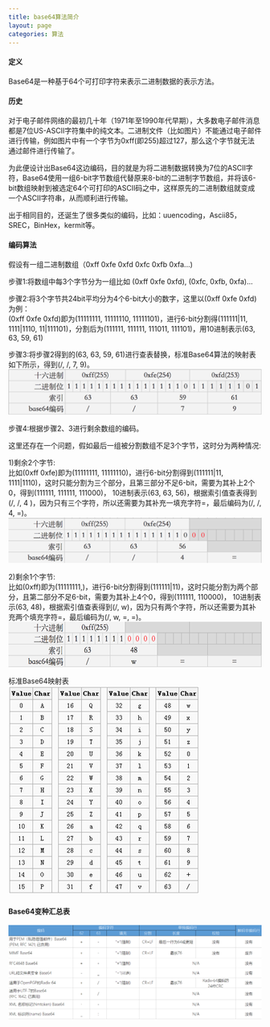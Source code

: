 ```yaml
---
title: base64算法简介
layout: page
categories: 算法
---
```


#### 定义
Base64是一种基于64个可打印字符来表示二进制数据的表示方法。

#### 历史
对于电子邮件网络的最初几十年（1971年至1990年代早期），大多数电子邮件消息都是7位US-ASCII字符集中的纯文本。二进制文件（比如图片）不能通过电子邮件进行传输，例如图片中有一个字节为0xff(即255)超过127，那么这个字节就无法通过邮件进行传输了。<br/>

为此便设计出Base64这边编码，目的就是为将二进制数据转换为7位的ASCII字符，Base64使用一组6-bit字节数组代替原来8-bit的二进制字节数组，并将该6-bit数组映射到被选定64个可打印的ASCII码之中，这样原先的二进制数组就变成一个ASCII字符串，从而顺利进行传输。<br/>

出于相同目的，还诞生了很多类似的编码，比如：uuencoding，Ascii85，SREC，BinHex，kermit等。<br/>

#### 编码算法
假设有一组二进制数组（0xff 0xfe 0xfd 0xfc 0xfb 0xfa...)<br/>

步骤1:将数组中每3个字节分为一组比如 (0xff 0xfe 0xfd), (0xfc, 0xfb, 0xfa)...<br/>

步骤2:将3个字节共24bit平均分为4个6-bit大小的数字，这里以(0xff 0xfe 0xfd)为例：<br/>
(0xff 0xfe 0xfd)即为(11111111, 11111110, 11111101)，进行6-bit分割得(111111|11, 1111|1110, 11|111101)，分割后为(111111, 111111, 111011, 111101)，用10进制表示(63, 63, 59, 61)<br/>

步骤3:将步骤2得到的(63, 63, 59, 61)进行查表替换，标准Base64算法的映射表如下所示，得到(/, /, 7, 9)。<br/>
<img src="/assets/dist/img/base64_encode_1.png" width="520px" height="90px">

步骤4:根据步骤2、3进行剩余数组的编码。

这里还存在一个问题，假如最后一组被分割数组不足3个字节，这时分为两种情况:<br/>

1)剩余2个字节:<br/>
比如(0xff 0xfe)即为(11111111, 11111110)，进行6-bit分割得到(111111|11, 1111|1110)，这时只能分割为三个部分，且第三部分不足6-bit，需要为其补上2个0，得到(111111, 111111, 111000)， 10进制表示(63, 63, 56)，根据索引值查表得到(/,  /, 4 )，因为只有三个字符，所以还需要为其补充一填充字符=，最后编码为(/, /, 4, =)。<br/>
<img src="/assets/dist/img/base64_encode_2.png" width="520px" height="90px">

2)剩余1个字节:<br/>
比如(0xff)即为(11111111,)，进行6-bit分割得到(111111|11)，这时只能分割为两个部分，且第二部分不足6-bit，需要为其补上4个0，得到(111111, 110000)， 10进制表示(63, 48)，根据索引值查表得到(/,  w)，因为只有两个字符，所以还需要为其补充两个填充字符=，最后编码为(/, w, =, =)。<br/>
<img src="/assets/dist/img/base64_encode_3.png" width="520px" height="90px">


标准Base64映射表<br/>
![base64_table](/assets/dist/img/base64_table.png)


#### Base64变种汇总表
![base64_summary_table](/assets/dist/img/base64_summary_table.png)